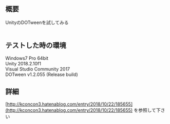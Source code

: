 ## 概要  
UnityのDOTweenを試してみる  
<br /> 
## テストした時の環境  
Windows7 Pro 64bit  
Unity 2018.2.10f1  
Visual Studio Community 2017  
DOTween v1.2.055 (Release build)  

## 詳細
[http://kconcon3.hatenablog.com/entry/2018/10/22/185655](http://kconcon3.hatenablog.com/entry/2018/10/22/185655) を参照して下さい

